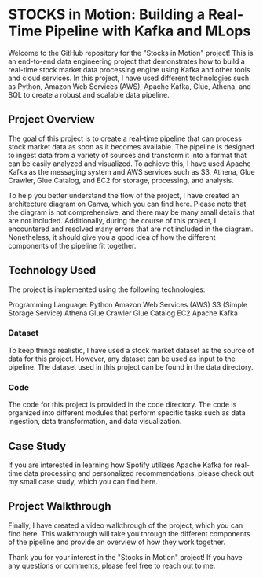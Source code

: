 # STOCKS in Motion: Building a Real-Time Pipeline with Kafka and MLops

Welcome to the GitHub repository for the "Stocks in Motion" project! This is an end-to-end data engineering project that demonstrates how to build a real-time stock market data processing engine using Kafka and other tools and cloud services. In this project, I have used different technologies such as Python, Amazon Web Services (AWS), Apache Kafka, Glue, Athena, and SQL to create a robust and scalable data pipeline.

## Project Overview

The goal of this project is to create a real-time pipeline that can process stock market data as soon as it becomes available. The pipeline is designed to ingest data from a variety of sources and transform it into a format that can be easily analyzed and visualized. To achieve this, I have used Apache Kafka as the messaging system and AWS services such as S3, Athena, Glue Crawler, Glue Catalog, and EC2 for storage, processing, and analysis.

To help you better understand the flow of the project, I have created an architecture diagram on Canva, which you can find here. Please note that the diagram is not comprehensive, and there may be many small details that are not included. Additionally, during the course of this project, I encountered and resolved many errors that are not included in the diagram. Nonetheless, it should give you a good idea of how the different components of the pipeline fit together.

## Technology Used

The project is implemented using the following technologies:

Programming Language: Python
Amazon Web Services (AWS)
S3 (Simple Storage Service)
Athena
Glue Crawler
Glue Catalog
EC2
Apache Kafka

### Dataset

To keep things realistic, I have used a stock market dataset as the source of data for this project. However, any dataset can be used as input to the pipeline. The dataset used in this project can be found in the data directory.

### Code

The code for this project is provided in the code directory. The code is organized into different modules that perform specific tasks such as data ingestion, data transformation, and data visualization.

## Case Study

If you are interested in learning how Spotify utilizes Apache Kafka for real-time data processing and personalized recommendations, please check out my small case study, which you can find here.

## Project Walkthrough

Finally, I have created a video walkthrough of the project, which you can find here. This walkthrough will take you through the different components of the pipeline and provide an overview of how they work together.

Thank you for your interest in the "Stocks in Motion" project! If you have any questions or comments, please feel free to reach out to me.
